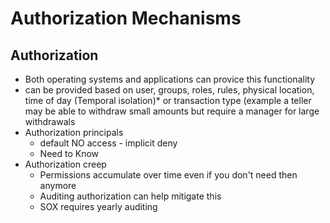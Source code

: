 # Authorization Mechanisms

## Authorization
* Both operating systems and applications can provice this functionality
* can be provided based on user, groups, roles, rules, physical location, time of day (Temporal isolation)* or transaction type (example a teller may be able to withdraw small amounts but require a manager for large withdrawals
* Authorization principals
  * default NO access - implicit deny
  * Need to Know
* Authorization creep
  * Permissions accumulate over time even if you don't need then anymore
  * Auditing authorization can help mitigate this
  * SOX requires yearly auditing
